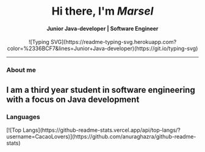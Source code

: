 <div align="center">
    <h1 >Hi there, I'm <i>Marsel</i></h1>
    <h4>Junior Java-developer | Software Engineer</h4>
    ![Typing SVG](https://readme-typing-svg.herokuapp.com?color=%2336BCF7&lines=Junior+Java-developer)(https://git.io/typing-svg)
    <hr/>
</div>
<h3>About me</h3>
<h2>I am a third year student in software engineering with a focus on Java development</h2>
<h3>Languages</h3>
[![Top Langs](https://github-readme-stats.vercel.app/api/top-langs/?username=CacaoLovers)](https://github.com/anuraghazra/github-readme-stats)


